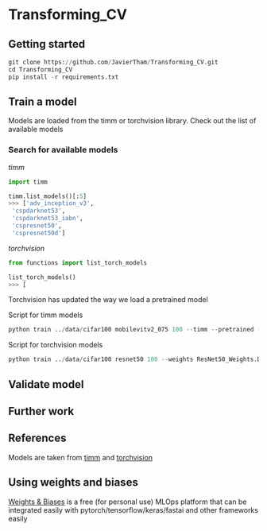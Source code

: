 # Transforming_CV

## Getting started 

```python
git clone https://github.com/JavierTham/Transforming_CV.git
cd Transforming_CV
pip install -r requirements.txt 
```

## Train a model
Models are loaded from the timm or torchvision library. Check out the list of available models

### Search for available models

_timm_
```python
import timm 

timm.list_models()[:5]
>>> ['adv_inception_v3',
 'cspdarknet53',
 'cspdarknet53_iabn',
 'cspresnet50',
 'cspresnet50d']
```

_torchvision_
```python
from functions import list_torch_models

list_torch_models()
>>> [
```

Torchvision has updated the way we load a pretrained model

Script for timm models
```python
python train ../data/cifar100 mobilevitv2_075 100 --timm --pretrained --epochs 20 --workers 4 --pin-mem
```

Script for torchvision models
```python
python train ../data/cifar100 resnet50 100 --weights ResNet50_Weights.DEFAULT --lr 0.0001 --workers 4 --pin-mem
```

## Validate model

## Further work


## References
Models are taken from [timm](https://github.com/rwightman/pytorch-image-models) and [torchvision](https://github.com/pytorch/vision)

## Using weights and biases
[Weights & Biases](https://wandb.ai/site) is a free (for personal use) MLOps platform that can be integrated easily with pytorch/tensorflow/keras/fastai and other frameworks easily
